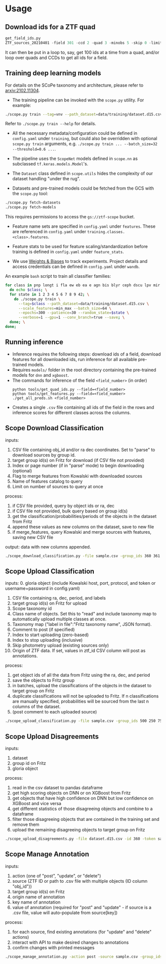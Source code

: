 # Usage

## Download ids for a ZTF quad

```python
get_field_ids.py
ZTF_sources_20210401 -field 301 -ccd 2 -quad 3 -minobs 5 -skip 0 -limit 20 -token sample_token
```

It can then be put in a loop to, say, get 100 ids at a time from a quad,
and/or loop over quads and CCDs to get all ids for a field.

## Training deep learning models

For details on the SCoPe taxonomy and architecture,
please refer to [arxiv:2102.11304](https://arxiv.org/pdf/2102.11304.pdf).

- The training pipeline can be invoked with the `scope.py` utility. For example:

```sh
./scope.py train --tag=vnv --path_dataset=data/training/dataset.d15.csv --batch_size=64 --epochs=100 --verbose=1 --pre_trained_model=models/vnv/20210324_220331/vnv.20210324_220331
```

Refer to `./scope.py train --help` for details.

- All the necessary metadata/configuration could be defined in `config.yaml` under `training`,
but could also be overridden with optional `scope.py train` arguments, e.g.
`./scope.py train ... --batch_size=32 --threshold=0.6 ...`.

- The pipeline uses the `ScopeNet` models defined in `scope.nn` as subclassed `tf.keras.models.Model`'s.
- The `Dataset` class defined in `scope.utils` hides the complexity of our dataset handling "under the rug".
- Datasets and pre-trained models could be fetched from the GCS with the `scope.py` tool:

```sh
./scope.py fetch-datasets
./scope.py fetch-models
```

  This requires permissions to access the `gs://ztf-scope` bucket.

- Feature name sets are specified in `config.yaml` under `features`.
  These are referenced in `config.yaml` under `training.classes.<class>.features`.

- Feature stats to be used for feature scaling/standardization before training
  is defined in `config.yaml` under `feature_stats`.

- We use [Weights & Biases](https://wandb.com) to track experiments.
  Project details and access credentials can be defined in `config.yaml` under `wandb`.

An example `bash` script to train all classifier families:

```sh
for class in pnp longt i fla ew eb ea e agn bis blyr ceph dscu lpv mir puls rrlyr rscvn srv wuma yso; \
  do echo $class; \
  for state in 1 2 3 4 5 6 7 8 9 42; \
    do ./scope.py train \
      --tag=$class --path_dataset=data/training/dataset.d15.csv \
      --scale_features=min_max --batch_size=64 \
      --epochs=300 --patience=30 --random_state=$state \
      --verbose=1 --gpu=1 --conv_branch=true --save; \
  done; \
done;
```
## Running inference

* Inference requires the following steps: download ids of a field, download features for all downloaded ids, run inference for all available pre-trained models.
* Requires `models/` folder in the root directory containing the pre-trained models for `dnn` and `xgboost`.
* The commands for inference of the field `<field_number>` (in order)
  ```
  python tools/get_quad_ids.py --field=<field_number>
  python tools/get_features.py --field=<field_number>
  ./get_all_preds.sh <field_number>
  ```
* Creates a single `.csv` file containing all ids of the field in the rows and inference scores for different classes across the columns.


## Scope Download Classification
inputs:
1. CSV file containing obj_id and/or ra dec coordinates. Set to "parse" to download sources by group id.
2. target group id(s) on Fritz for download (if CSV file not provided)
3. Index or page number (if in "parse" mode) to begin downloading (optional)
4. Flag to merge features from Kowalski with downloaded sources
5. Name of features catalog to query
6. Limit on number of sources to query at once

process:
1. if CSV file provided, query by object ids or ra, dec
2. if CSV file not provided, bulk query based on group id(s)
3. get the classification/probabilities/periods of the objects in the dataset from Fritz
4. append these values as new columns on the dataset, save to new file
5. if merge_features, query Kowalski and merge sources with features, saving new CSV file

output: data with new columns appended.

```sh
./scope_download_classification.py -file sample.csv -group_ids 360 361 -start 10 -merge_features True -features_catalog ZTF_source_features_DR5 -features_limit 5000
```

## Scope Upload Classification
inputs:
0. gloria object (include Kowalski host, port, protocol, and token or username+password in config.yaml)
1. CSV file containing ra, dec, period, and labels
2. target group id(s) on Fritz for upload
3. Scope taxonomy id
4. Class name of objects. Set this to "read" and include taxonomy map to automatically upload multiple classes at once.
5. Taxonomy map ("label in file":"Fritz taxonomy name", JSON format).
6. Comment to post (if specified)
7. Index to start uploading (zero-based)
8. Index to stop uploading (inclusive)
9. Skip photometry upload (existing sources only)
10. Origin of ZTF data. If set, values in ztf_id CSV column will post as annotations.

process:
1. get object ids of all the data from Fritz using the ra, dec, and period
2. save the objects to Fritz group
3. in batches, upload the classifications of the objects in the dataset to target group on Fritz
4. duplicate classifications will not be uploaded to Fritz. If n classifications are manually specified, probabilities will be sourced from the last n columns of the dataset.
5. (post comment to each uploaded source)

```sh
./scope_upload_classification.py -file sample.csv -group_ids 500 250 750 -taxonomy_id 7 -classification variable flaring -taxonomy_map map.json -comment vetted -start 35 -stop 50 -skip_phot False -ztf_origin ZTF_DR5
```

## Scope Upload Disagreements
inputs:
1. dataset
2. group id on Fritz
3. gloria object

process:
1. read in the csv dataset to pandas dataframe
2. get high scoring objects on DNN or on XGBoost from Fritz
3. get objects that have high confidence on DNN but low confidence on XGBoost and vice versa
4. get different statistics of those disagreeing objects and combine to a dataframe
5. filter those disagreeing objects that are contained in the training set and remove them
6. upload the remaining disagreeing objects to target group on Fritz

```sh
./scope_upload_disagreements.py -file dataset.d15.csv -id 360 -token sample_token
```

## Scope Manage Annotation
inputs:
1. action (one of "post", "update", or "delete")
2. source (ZTF ID or path to .csv file with multiple objects (ID column "obj_id"))
3. target group id(s) on Fritz
4. origin name of annotation
5. key name of annotation
6. value of annotation (required for "post" and "update" - if source is a .csv file, value will auto-populate from source[key])

process:
1. for each source, find existing annotations (for "update" and "delete" actions)
2. interact with API to make desired changes to annotations
3. confirm changes with printed messages

```sh
./scope_manage_annotation.py -action post -source sample.csv -group_ids 200 300 400 -origin revisedperiod -key period
```
